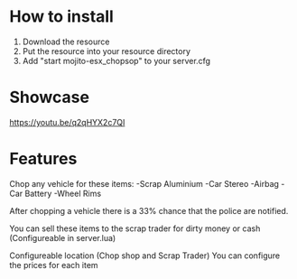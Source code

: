 
# How to install

1. Download the resource
2. Put the resource into your resource directory
3. Add "start mojito-esx_chopsop" to your server.cfg

# Showcase 

https://youtu.be/q2qHYX2c7QI

# Features

Chop any vehicle for these items:
-Scrap Aluminium
-Car Stereo
-Airbag
-Car Battery
-Wheel Rims 

After chopping a vehicle there is a 33% chance that the police are notified.

You can sell these items to the scrap trader for dirty money or cash (Configureable in server.lua)

Configureable location (Chop shop and Scrap Trader)
You can configure the prices for each item

